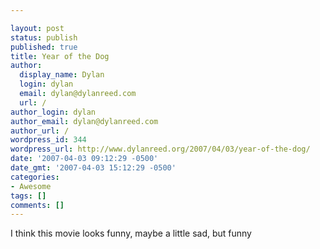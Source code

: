 ```yaml
---

layout: post
status: publish
published: true
title: Year of the Dog
author:
  display_name: Dylan
  login: dylan
  email: dylan@dylanreed.com
  url: /
author_login: dylan
author_email: dylan@dylanreed.com
author_url: /
wordpress_id: 344
wordpress_url: http://www.dylanreed.org/2007/04/03/year-of-the-dog/
date: '2007-04-03 09:12:29 -0500'
date_gmt: '2007-04-03 15:12:29 -0500'
categories:
- Awesome
tags: []
comments: []
---
```


I think this movie looks funny, maybe a little sad, but funny
